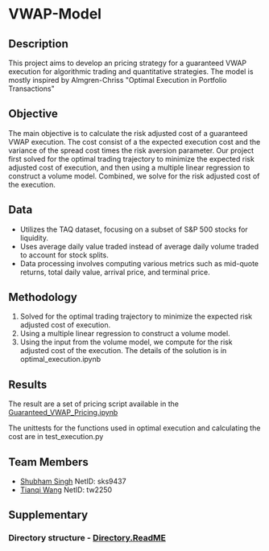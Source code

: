 # VWAP-Model

## Description

This project aims to develop an pricing strategy for a guaranteed VWAP execution for algorithmic trading and quantitative strategies. The model is mostly inspired by Almgren-Chriss "Optimal Execution in Portfolio Transactions"

## Objective

The main objective is to calculate the risk adjusted cost of a guaranteed VWAP execution. The cost consist of a the expected execution cost and the variance of the spread cost times the risk aversion parameter. Our project first solved for the optimal trading trajectory to minimize the expected risk adjusted cost of execution, and then using a multiple linear regression to construct a volume model. Combined, we solve for the risk adjusted cost of the execution. 

## Data

- Utilizes the TAQ dataset, focusing on a subset of S&P 500 stocks for liquidity.
- Uses average daily value traded instead of average daily volume traded to account for stock splits.
- Data processing involves computing various metrics such as mid-quote returns, total daily value, arrival price, and terminal price.

## Methodology
1. Solved for the optimal trading trajectory to minimize the expected risk adjusted cost of execution.
2. Using a multiple linear regression to construct a volume model.
3. Using the input from the volume model, we compute for the risk adjusted cost of the execution.
The details of the solution is in optimal_execution.ipynb

## Results
The result are a set of pricing script available in the [Guaranteed_VWAP_Pricing.ipynb](https://github.com/ssnyu/VWAP-Model/blob/main/Guaranteed_VWAP_Pricing.ipynb)

The unittests for the functions used in optimal execution and calculating the cost are in test_execution.py

## Team Members

- [Shubham Singh](https://github.com/ssnyu) NetID: sks9437
- [Tianqi Wang](https://github.com/foggyleo) NetID: tw2250


## Supplementary 

### Directory structure - [Directory.ReadME](https://github.com/ssnyu/Market-Impact-Model/blob/main/Directory.md)
